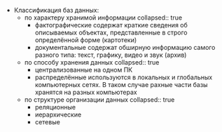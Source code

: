 - Классификация баз данных:
	- по характеру хранимой информации
	  collapsed:: true
		- фактографические
		  содержат краткие сведения об описываемых объектах, представленные в строго определённой форме (картотеки)
		- документальные
		  содержат обширную информацию самого разного типа: текст, графику, видео и звук (архив)
	- по способу хранения данных
	  collapsed:: true
		- централизованные
		  на одном ПК
		- распределённые
		  используются в локальных и глобальных компьютерных сетях. В таком случае рахные части базы хранятся на разных компьютерах
	- по структуре организации данных
	  collapsed:: true
		- реляционные
		- иерархические
		- сетевые